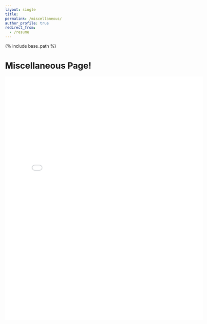 ```yaml
---
layout: single
title:
permalink: /miscellaneous/
author_profile: true
redirect_from:
  - /resume
---
```


{% include base_path %}

# Miscellaneous Page!

<embed src="{{ site.baseurl }}/files/nerellaCV_040124.pdf" width="650" height="800" type='application/pdf'>
